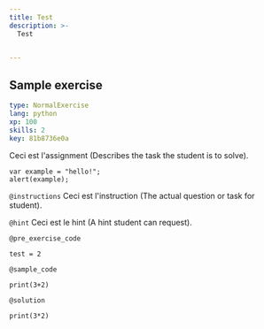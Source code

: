 ```yaml
---
title: Test
description: >-
  Test


---
```

## Sample exercise

```yaml
type: NormalExercise
lang: python
xp: 100
skills: 2
key: 81b8736e0a
```

Ceci est l'assignment (Describes the task the student is to solve).

```
var example = "hello!";
alert(example);
```

`@instructions`
Ceci est l'instruction (The actual question or task for student).

`@hint`
Ceci est le hint (A hint student can request).

`@pre_exercise_code`
```{python}
test = 2
```
`@sample_code`
```{python}
print(3+2)
```
`@solution`
```{python}
print(3*2)
```



